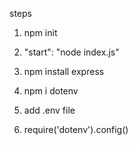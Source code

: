 
steps

1. npm init

2. "start": "node index.js"

3. npm install express

4. npm i dotenv

5. add .env file

6. require('dotenv').config()
